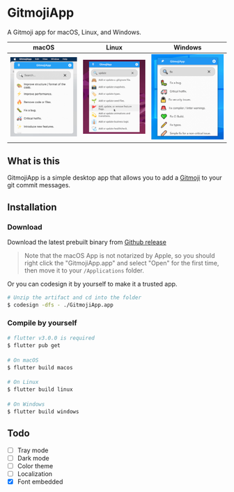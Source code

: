 # GitmojiApp

A Gitmoji app for macOS, Linux, and Windows.

macOS | Linux | Windows
:----:|:-------:|:-----:
![macOS app screenshot](.github/assets/app_macos.png)|![Linux app screenshot](.github/assets/app_linux.png)|![Windows app screenshot](.github/assets/app_windows.png)

## What is this

GitmojiApp is a simple desktop app that allows you to add a [Gitmoji](https://gitmoji.dev) to your git commit messages.

## Installation

### Download

Download the latest prebuilt binary from [Github release](https://github.com/patrick-fu/GitmojiApp/releases)

> Note that the  macOS App is not notarized by Apple, so you should right click the "GitmojiApp.app" and select "Open" for the first time, then move it to your `/Applications` folder.

Or you can codesign it by yourself to make it a trusted app.

```bash
# Unzip the artifact and cd into the folder
$ codesign -dfs - ./GitmojiApp.app
```

### Compile by yourself

```bash
# flutter v3.0.0 is required
$ flutter pub get

# On macOS
$ flutter build macos

# On Linux
$ flutter build linux

# On Windows
$ flutter build windows
```

## Todo

- [ ] Tray mode
- [ ] Dark mode
- [ ] Color theme
- [ ] Localization
- [x] Font embedded
